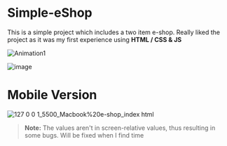 # Simple-eShop

This is a simple project which includes a two item e-shop. 
Really liked the project as it was my first experience using **HTML / CSS & JS**


![Animation1](https://user-images.githubusercontent.com/101106849/159812424-74bd7328-febe-44d4-884e-02eea1a91679.gif)


![image](https://user-images.githubusercontent.com/101106849/159812552-8ec6bea4-491e-4212-9ccf-3d86be55048f.png)


 # Mobile Version
 
![127 0 0 1_5500_Macbook%20e-shop_index html](https://user-images.githubusercontent.com/101106849/159813152-c41de029-b803-417c-bf66-15aa7f05db46.png)

> **Note:** The values aren't in screen-relative values, thus resulting in some bugs. Will be fixed when I find time
